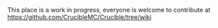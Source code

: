 This place is a work in progress, everyone is welcome to contribute at https://github.com/CrucibleMC/Crucible/tree/wiki